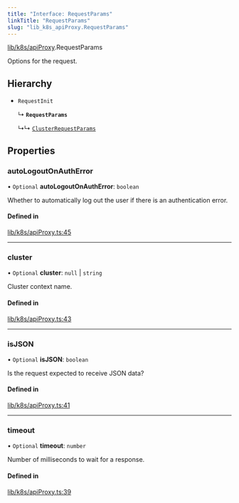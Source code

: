 ```yaml
---
title: "Interface: RequestParams"
linkTitle: "RequestParams"
slug: "lib_k8s_apiProxy.RequestParams"
---
```


[lib/k8s/apiProxy](../modules/lib_k8s_apiProxy.md).RequestParams

Options for the request.

## Hierarchy

- `RequestInit`

  ↳ **`RequestParams`**

  ↳↳ [`ClusterRequestParams`](lib_k8s_apiProxy.ClusterRequestParams.md)

## Properties

### autoLogoutOnAuthError

• `Optional` **autoLogoutOnAuthError**: `boolean`

Whether to automatically log out the user if there is an authentication error.

#### Defined in

[lib/k8s/apiProxy.ts:45](https://github.com/headlamp-k8s/headlamp/blob/b0236780/frontend/src/lib/k8s/apiProxy.ts#L45)

___

### cluster

• `Optional` **cluster**: ``null`` \| `string`

Cluster context name.

#### Defined in

[lib/k8s/apiProxy.ts:43](https://github.com/headlamp-k8s/headlamp/blob/b0236780/frontend/src/lib/k8s/apiProxy.ts#L43)

___

### isJSON

• `Optional` **isJSON**: `boolean`

Is the request expected to receive JSON data?

#### Defined in

[lib/k8s/apiProxy.ts:41](https://github.com/headlamp-k8s/headlamp/blob/b0236780/frontend/src/lib/k8s/apiProxy.ts#L41)

___

### timeout

• `Optional` **timeout**: `number`

Number of milliseconds to wait for a response.

#### Defined in

[lib/k8s/apiProxy.ts:39](https://github.com/headlamp-k8s/headlamp/blob/b0236780/frontend/src/lib/k8s/apiProxy.ts#L39)
